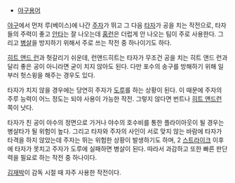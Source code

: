   * [야구용어](%EC%95%BC%EA%B5%AC%EC%9A%A9%EC%96%B4.md)  

[야구](%EC%95%BC%EA%B5%AC.md)에서 먼저 루(베이스)에 나간 [주자](%EC%A3%BC%EC%9E%90.md)가
뛰고 그 다음 [타자](%ED%83%80%EC%9E%90.md)가 공을 치는 작전으로, 타자들의 주력이 좋고
[안타](%EC%95%88%ED%83%80.md)는 잘 나오는데 [홈런](%ED%99%88%EB%9F%B0.md)은 더럽게 안
나오는 팀이 주로 사용한다. 그리고 [병살](%EB%B3%91%EC%82%B4.md)을 방지하기 위해서 주로 쓰는 작전 중 하나이기도
하다.

[히트 앤드 런](%ED%9E%88%ED%8A%B8%20%EC%95%A4%EB%93%9C%20%EB%9F%B0.md)과 헛갈리기
쉬운데, 런앤드히트는 타자가 무조건 공을 치는 히트 앤드 런과 달리 좋은 공이 아니라면 굳이 치지 않아도 된다. 다만 포수의 송구를 방해하기
위해 일부러 헛스윙을 해주는 경우도 있다.

타자가 치지 않을 경우에는 당연히 주자가 [도루](%EB%8F%84%EB%A3%A8.md)를 하는 상황이 된다. 이 때문에 주자의 주루
능력이 어느 정도는 되야 사용이 가능한 작전. 그렇지 않다면 번트나 [히트 앤드런](%ED%9E%88%ED%8A%B8%20%EC%95%A4%EB%93%9C%20%EB%9F%B0.md) 쪽이 낫다.

타자가 친 공이 야수의 정면으로 가거나 야수의 호수비를 통한 플라이아웃이 될 경우는 병살타가 될 위험이 높다. 그리고 타자와 주자의 사인이
서로 맞지 않는 바람에 타자가 타격을 하지 않았는데 주자는 뛰는 위험한 상황이 발생하기도 하며, 2
[스트라이크](%EC%8A%A4%ED%8A%B8%EB%9D%BC%EC%9D%B4%ED%81%AC.md) 이후에 타자가 못치고 주자가
도루에 실패하면 병살이 된다. 따라서 과감하고 또한 빠른 판단력을 필요로 하는 작전 중 하나이다.

[김재박](%EA%B9%80%EC%9E%AC%EB%B0%95.md)이 감독 시절 때 자주 사용한 작전이다.

